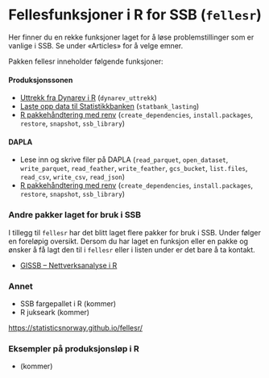 # Fellesfunksjoner i R for SSB (`fellesr`)

Her finner du en rekke funksjoner laget for å løse problemstillinger som er vanlige i SSB. Se under «Articles» for å velge emner.

Pakken fellesr inneholder følgende funksjoner:

#### Produksjonssonen
+ [Uttrekk fra Dynarev i R](https://statisticsnorway.github.io/fellesr/articles/vignette_dynarev_uttrekk.html) (`dynarev_uttrekk`)
+ [Laste opp data til Statistikkbanken](https://statisticsnorway.github.io/fellesr/articles/vignette_statbank_lasting.html) (`statbank_lasting`)
+ [R pakkehåndtering med renv](https://statisticsnorway.github.io/fellesr/articles/vignette_renv.html) (`create_dependencies`, `install.packages`, `restore`, `snapshot`, `ssb_library`)

#### DAPLA
+ Lese inn og skrive filer på DAPLA (`read_parquet`, `open_dataset`, `write_parquet`, `read_feather`, `write_feather`, `gcs_bucket`, `list.files`, `read_csv`, `write_csv`, `read_json`) 
+ [R pakkehåndtering med renv](https://statisticsnorway.github.io/fellesr/articles/vignette_renv.html) (`create_dependencies`, `install.packages`, `restore`, `snapshot`, `ssb_library`)

### Andre pakker laget for bruk i SSB

I tillegg til `fellesr` har det blitt laget flere pakker for bruk i SSB. Under følger en foreløpig oversikt. Dersom du har laget en funksjon eller en pakke og ønsker å få lagt den til i `fellesr` eller i listen under er det bare å ta kontakt. 

+ [GISSB – Nettverksanalyse i R](https://statisticsnorway.github.io/GISSB/articles/GISSB_vignette.html)

### Annet
+ SSB fargepallet i R (kommer)
+ R jukseark (kommer)


https://statisticsnorway.github.io/fellesr/

### Eksempler på produksjonsløp i R
+ (kommer)

